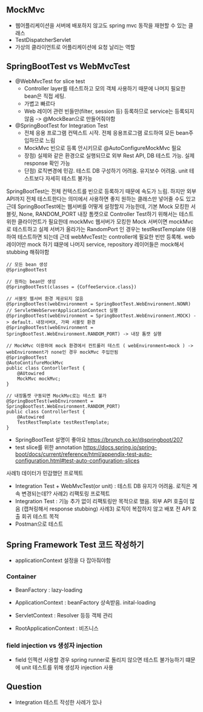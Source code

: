 ## MockMvc
- 웹어플리케이션을 서버에 배포하지 않고도 spring mvc 동작을 재현할 수 있는 클래스
- TestDispatcherServlet
- 가상의 클라이언트로 어플리케이션에 요청 날리는 역할

## SpringBootTest vs WebMvcTest
- @WebMvcTest for slice test
    - Controller layer를 테스트하고 모의 객체 사용하기 때문에 나머지 필요한 bean은 직접 세팅.
    - 가볍고 빠르다
    - Web 레이어 관련 빈들만(filter, session 등) 등록하므로 service는 등록되지 않음 -> @MockBean으로 만들어줘야함
- @SpringBootTest for Integration Test
    - 전체 응용 프로그램 컨텍스트 시작. 전체 응용프로그램 로드하여 모든 bean주입하므로 느림
    - MockMvc 빈으로 등록 안시키므로 @AutoConfigureMockMvc 필요
    - 장점) 실제와 같은 환경으로 실행되므로 외부 Rest API, DB 테스트 가능. 실제 response 확인 가능
    - 단점) 로직변경에 민감. 테스트 DB 구성하기 어려움. 유지보수 어려움. unit 테스트보다 자세히 테스트 불가능


SpringBootTest는 전체 컨텍스트를 빈으로 등록하기 때문에 속도가 느림. 하지만 외부 API까지 전체 테스트한다는 의미에서 사용하면 좋지
원하는 클래스만 넣어줄 수도 있고
근데 SpringBootTest에는 웹서버를 어떻게 설정할지 가능한데, 기본 Mock 모킹한 서블릿, None, RANDOM_PORT 내장 톰캣으로
Controller Test하기 위해서는 테스트위한 클라이언트가 필요한데 mockMvc
웹서버가 모킹한 Mock 서버이면 mockMvc로 테스트하고 
실제 서버가 올라가는 RandomPort 인 경우는 testRestTemplate 이용하여 테스트하면 되는데
근데 webMvcTest는 controller에 필요한 빈만 등록해. web 레이어만 mock 하기 떄문에 나머지 service, repository 레이어들은 mock해서
stubbing 해줘야함


```
// 모든 bean 생성
@SpringBootTest 

// 원하는 bean만 생성
@SpringBootTest(classes = {CoffeeService.class})

// 서블릿 웹서버 환경 제공되지 않음
@SpringBootTest(webEnvironment = SpringBootTest.WebEnvironment.NONR)
// ServletWebServerApplicationContect 실행
@SpringBootTest(webEnvironment = SpringBootTest.WebEnvironment.MOCK) -> default. 내장서버X, 가짜 서블릿 환경
@SpringBootTest(webEnvironment = SpringBootTest.WebEnvironment.RANDOM_PORT) -> 내장 톰캣 실행
```

```
// MockMvc 이용하여 mock 환경에서 컨트롤러 테스트 ( webEnvironment=mock ) -> webEnvironment가 none인 경우 mockMvc 주입안됨
@SpringBootTest
@AutoContifureMockMvc
public class ContorllerTest {
    @AUtowired
    MockMvc mockMvc;
}

// 내장톰켓 구동되면 MockMvc로는 테스트 불가 
@SpringBootTest(webEnvironment = SpringBootTest.WebEnvironment.RANDOM_PORT)
public class ControllerTest {
    @Autowired
    TestRestTemplate testRestTemplate;
}
```    
- SpringBootTest 설명이 좋아요 https://brunch.co.kr/@springboot/207
- test slice를 위한 annotation https://docs.spring.io/spring-boot/docs/current/reference/html/appendix-test-auto-configuration.html#test-auto-configuration-slices

사례1) 데이터가 민감했던 프로젝트 
- Integration Test + WebMvcTest(or unit) : 테스트 DB 유지가 어려움. 로직은 계속 변경되는데??
사례2) 리팩토링 프로젝트 
- Integration Test : 기능 추가 없이 리팩토링만 목적으로 했음. 외부 API 호출이 많음 (캡쳐링해서 response stubbing)
사례3) 로직이 복잡하지 않고 배포 전 API 호출 회귀 테스트 목적
- Postman으로 테스트 

## Spring Framework Test 코드 작성하기
- applicationContext 설정을 다 잡아줘야함 

### Container
- BeanFactory : lazy-loading
- ApplicationContext : beanFactory 상속받음. inital-loading 

- ServletContext : Resolver 등등 객체 관리
- RootApplicationContext : 비즈니스

### field injection vs 생성자 injection
- field 인젝션 사용할 경우 spring runner로 돌리지 않으면 테스트 불가능하기 떄문에 unit 테스트를 위해 생성자 injection 사용

## Question
- Integration 테스트 작성한 사례가 있나